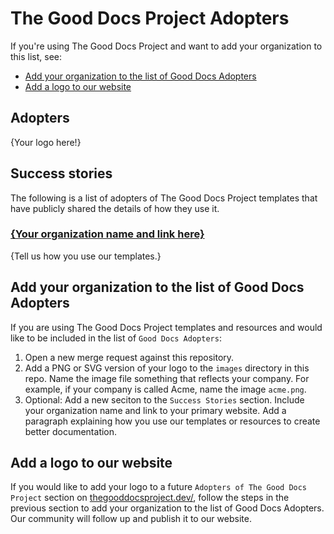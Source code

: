 # The Good Docs Project Adopters

If you're using The Good Docs Project and want to add your organization to this list, see:

- [Add your organization to the list of Good Docs Adopters](#add-your-organization-to-the-list-of-Good-Docs-Adopters)
- [Add a logo to our website](#add-a-logo-to-our-website)

## Adopters

{Your logo here!}

## Success stories

The following is a list of adopters of The Good Docs Project templates that have
publicly shared the details of how they use it.

### [{Your organization name and link here}](https://example.com)

{Tell us how you use our templates.}

## Add your organization to the list of Good Docs Adopters

If you are using The Good Docs Project templates and resources and would like to be included in the list of `Good Docs Adopters`:

1. Open a new merge request against this repository.
2. Add a PNG or SVG version of your logo to the `images` directory in this repo. Name the image file something that reflects your company. For example, if your company is called Acme, name the image `acme.png`.
3. Optional: Add a new seciton to the `Success Stories` section. Include your organization name and link to your primary website. Add a paragraph explaining how you use our templates or resources to create better documentation.

## Add a logo to our website

If you would like to add your logo to a future `Adopters of The Good Docs Project` section on [thegooddocsproject.dev/](https://www.thegooddocsproject.dev/), follow the steps in the previous section to add your organization to the list of Good Docs Adopters. Our community will follow up and publish it to our website.

